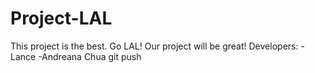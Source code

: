 # Project-LAL
This project is the best. Go LAL!
Our project will be great!
Developers:
-Lance
-Andreana Chua
git push
